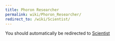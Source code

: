 ```yaml
---
title: Phoron Researcher
permalink: wiki/Phoron_Researcher/
redirect_to: /wiki/Scientist/
---
```


You should automatically be redirected to [Scientist](/wiki/Scientist/)
